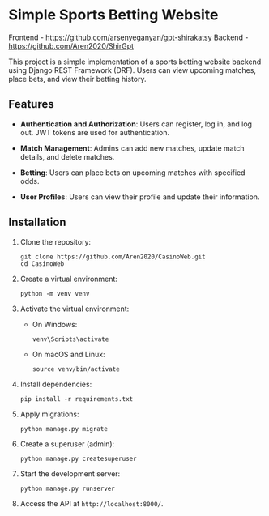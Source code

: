 # Simple Sports Betting Website
Frontend - https://github.com/arsenyeganyan/gpt-shirakatsy 
Backend  - https://github.com/Aren2020/ShirGpt

This project is a simple implementation of a sports betting website backend using Django REST Framework (DRF). Users can view upcoming matches, place bets, and view their betting history.

## Features

- **Authentication and Authorization**: Users can register, log in, and log out. JWT tokens are used for authentication.
  
- **Match Management**: Admins can add new matches, update match details, and delete matches.

- **Betting**: Users can place bets on upcoming matches with specified odds.

- **User Profiles**: Users can view their profile and update their information.

## Installation

1. Clone the repository:
   ```
   git clone https://github.com/Aren2020/CasinoWeb.git
   cd CasinoWeb
   ```

2. Create a virtual environment:
   ```
   python -m venv venv
   ```

3. Activate the virtual environment:
   - On Windows:
     ```
     venv\Scripts\activate
     ```
   - On macOS and Linux:
     ```
     source venv/bin/activate
     ```

4. Install dependencies:
   ```
   pip install -r requirements.txt
   ```

5. Apply migrations:
   ```
   python manage.py migrate
   ```

6. Create a superuser (admin):
   ```
   python manage.py createsuperuser
   ```

7. Start the development server:
   ```
   python manage.py runserver
   ```

8. Access the API at `http://localhost:8000/`.

   
